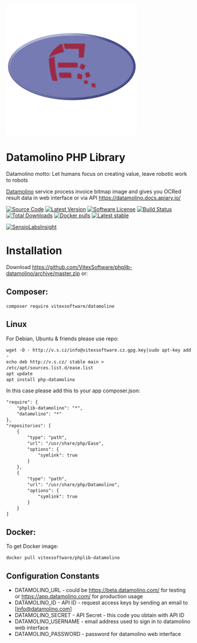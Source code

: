 ![Logo](https://raw.githubusercontent.com/VitexSoftware/phplib-datamolino/master/project-logo.png "Project Logo")

Datamolino PHP Library
======================

Datamolino motto: Let humans focus on creating value, leave robotic work to robots

[Datamolino](https://www.datamolino.com/) service process invoice bitmap image 
and gives you OCRed result data in web interface or via API https://datamolino.docs.apiary.io/

[![Source Code](http://img.shields.io/badge/source-VitexSoftware/phplib-datamolino-blue.svg?style=flat-square)](https://github.com/VitexSoftware/phplib-datamolino)
[![Latest Version](https://img.shields.io/github/release/VitexSoftware/phplib-datamolino.svg?style=flat-square)](https://github.com/VitexSoftware/phplib-datamolino/releases)
[![Software License](https://img.shields.io/badge/license-GPL-brightgreen.svg?style=flat-square)](https://github.com/VitexSoftware/phplib-datamolino/blob/master/LICENSE)
[![Build Status](https://img.shields.io/travis/VitexSoftware/phplib-datamolino/master.svg?style=flat-square)](https://travis-ci.org/VitexSoftware/phplib-datamolino)
[![Total Downloads](https://img.shields.io/packagist/dt/vitexsoftware/datamolino.svg?style=flat-square)](https://packagist.org/packages/vitexsoftware/datamolino)
[![Docker pulls](https://img.shields.io/docker/pulls/vitexus/phplib-datamolino.svg)](https://hub.docker.com/r/vitexus/phplib-datamolino/)
[![Latest stable](https://img.shields.io/packagist/v/vitexsoftware/phplib-datamolino.svg?style=flat-square)](https://packagist.org/packages/vitexsoftware/phplib-datamolino)

[![SensioLabsInsight](https://insight.sensiolabs.com/projects/246e6c0a-a6e5-41ad-9fe0-0b9d95703056/big.png)](https://insight.sensiolabs.com/projects/4900ce8c-8619-4007-b2d6-0ac830064963)


Installation
============

Download https://github.com/VitexSoftware/phplib-datamolino/archive/master.zip or:

Composer:
---------
    composer require vitexsoftware/datamolino

Linux
-----

For Debian, Ubuntu & friends please use repo:

    wget -O - http://v.s.cz/info@vitexsoftware.cz.gpg.key|sudo apt-key add -
    echo deb http://v.s.cz/ stable main > /etc/apt/sources.list.d/ease.list
    apt update
    apt install php-datamolino

In this case please add this to your app composer.json:

    "require": {
        "phplib-datamolino": "*",
        "datamolino": "*"
    },
    "repositories": [
        {
            "type": "path",
            "url": "/usr/share/php/Ease",
            "options": {
                "symlink": true
            }
        },
        {
            "type": "path",
            "url": "/usr/share/php/Datamolino",
            "options": {
                "symlink": true
            }
        }
    ]



Docker:
-------

To get Docker image:

    docker pull vitexsoftware/phplib-datamolino


Configuration Constants
-----------------------

  * DATAMOLINO_URL        - could be https://beta.datamolino.com/ for testing or https://app.datamolino.com/ for production usage
  * DATAMOLINO_ID         - API ID  - request access keys by sending an email to [info@datamolino.com]
  * DATAMOLINO_SECRET     - API Secret - this code you obtain with API ID
  * DATAMOLINO_USERNAME   - email address used to sign in to datamolino web interface
  * DATAMOLINO_PASSWORD   - password for datamolino web interface


